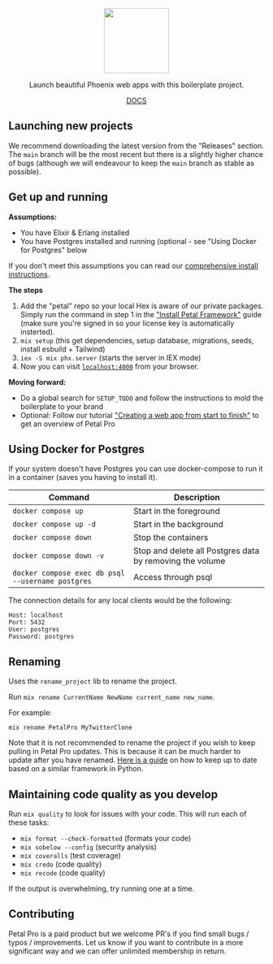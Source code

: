 <p align="center">
  <img src="https://res.cloudinary.com/wickedsites/image/upload/v1650064156/petal/petal_pro_jbuqvj.png" height="128">

  <p align="center">
    Launch beautiful Phoenix web apps with this boilerplate project.
  </p>
</p>

<p align="center">
  <a href="https://docs.petal.build">DOCS</a>
</p>

## Launching new projects

We recommend downloading the latest version from the "Releases" section. The `main` branch will be the most recent but there is a slightly higher chance of bugs (although we will endeavour to keep the `main` branch as stable as possible).

## Get up and running

**Assumptions:**

- You have Elixir & Erlang installed
- You have Postgres installed and running (optional - see "Using Docker for Postgres" below

If you don't meet this assumptions you can read our [comprehensive install instructions](https://docs.petal.build/petal-pro-documentation/fundamentals/installation).

**The steps**

1. Add the "petal" repo so your local Hex is aware of our private packages. Simply run the command in step 1 in the ["Install Petal Framework"](https://petal.build/components/install-petal-framework) guide (make sure you're signed in so your license key is automatically insterted).
1. `mix setup` (this get dependencies, setup database, migrations, seeds, install esbuild + Tailwind)
1. `iex -S mix phx.server` (starts the server in IEX mode)
1. Now you can visit [`localhost:4000`](http://localhost:4000) from your browser.

**Moving forward:**

- Do a global search for `SETUP_TODO` and follow the instructions to mold the boilerplate to your brand
- Optional: Follow our tutorial ["Creating a web app from start to finish"](https://docs.petal.build/petal-pro-documentation/guides/creating-a-web-app-from-start-to-finish) to get an overview of Petal Pro

## Using Docker for Postgres

If your system doesn't have Postgres you can use docker-compose to run it in a container (saves you having to install it).

| Command                                           | Description                                              |
| ------------------------------------------------- | -------------------------------------------------------- |
| `docker compose up`                               | Start in the foreground                                  |
| `docker compose up -d`                            | Start in the background                                  |
| `docker compose down`                             | Stop the containers                                      |
| `docker compose down -v`                          | Stop and delete all Postgres data by removing the volume |
| `docker compose exec db psql --username postgres` | Access through psql                                      |

The connection details for any local clients would be the following:

```
Host: localhost
Port: 5432
User: postgres
Password: postgres
```

## Renaming

Uses the `rename_project` lib to rename the project.

Run `mix rename CurrentName NewName current_name new_name`.

For example:

```
mix rename PetalPro MyTwitterClone
```

Note that it is not recommended to rename the project if you wish to keep pulling in Petal Pro updates. This is because it can be much harder to update after you have renamed. [Here is a guide](https://docs.saaspegasus.com/upgrading.html#using-branches-recommended) on how to keep up to date based on a similar framework in Python.

## Maintaining code quality as you develop

Run `mix quality` to look for issues with your code. This will run each of these tasks:

- `mix format --check-formatted` (formats your code)
- `mix sobelow --config` (security analysis)
- `mix coveralls` (test coverage)
- `mix credo` (code quality)
- `mix recode` (code quality)

If the output is overwhelming, try running one at a time.

## Contributing

Petal Pro is a paid product but we welcome PR's if you find small bugs / typos / improvements. Let us know if you want to contribute in a more significant way and we can offer unlimited membership in return.
